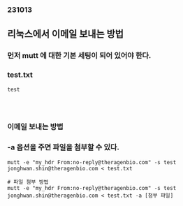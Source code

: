### 231013
## 리눅스에서 이메일 보내는 방법
### 먼저 mutt 에 대한 기본 세팅이 되어 있어야 한다.
### test.txt
```
test
```
### <br/>

### 이메일 보내는 방법
### -a 옵션을 주면 파일을 첨부할 수 있다.
```
mutt -e "my_hdr From:no-reply@theragenbio.com" -s test jonghwan.shin@theragenbio.com < test.txt

# 파일 첨부 방법
mutt -e "my_hdr From:no-reply@theragenbio.com" -s test jonghwan.shin@theragenbio.com < test.txt -a [첨부 파일]
```
